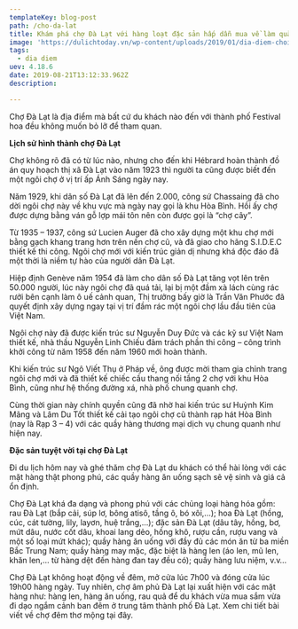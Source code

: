 ```yaml
---
templateKey: blog-post
path: /cho-da-lat
title: Khám phá chợ Đà Lạt với hàng loạt đặc sản hấp dẫn mua về làm quà
image: 'https://dulichtoday.vn/wp-content/uploads/2019/01/dia-diem-choi-dem-da-lat-cho.jpg' 
tags:
  - dia diem
uev: 4.18.6
date: 2019-08-21T13:12:33.962Z
description:

---
```


Chợ Đà Lạt là địa điểm mà bất cứ du khách nào đến với thành phố Festival hoa đều không muốn bỏ lỡ để tham quan. 


**Lịch sử hình thành chợ Đà Lạt**

Chợ không rõ đã có từ lúc nào, nhưng cho đến khi Hébrard hoàn thành đồ án quy hoạch thị xã Đà Lạt vào năm 1923 thì người ta cũng được biết đến một ngôi chợ ở vị trí ấp Ánh Sáng ngày nay.

Năm 1929, khi dân số Đà Lạt đã lên đến 2.000, công sứ Chassaing đã cho dời ngôi chợ này về khu vực mà ngày nay gọi là khu Hòa Bình. Hồi ấy chợ được dựng bằng ván gỗ lợp mái tôn nên còn được gọi là “chợ cây”.


Từ 1935 – 1937, công sứ Lucien Auger đã cho xây dựng một khu chợ mới bằng gạch khang trang hơn trên nền chợ cũ, và đã giao cho hãng S.I.D.E.C thiết kế thi công. Ngôi chợ mới với kiến trúc giản dị nhưng khá độc đáo đã một thời là niềm tự hào của người dân Đà Lạt.

Hiệp định Genève năm 1954 đã làm cho dân số Đà Lạt tăng vọt lên trên 50.000 người, lúc này ngôi chợ đã quá tải, lại bị một đầm xà lách cùng rác rưởi bên cạnh làm ô uế cảnh quan, Thị trưởng bấy giờ là Trần Văn Phước đã quyết định xây dựng ngay tại vị trí đầm rác một ngôi chợ lầu đầu tiên của Việt Nam.

Ngôi chợ này đã được kiến trúc sư Nguyễn Duy Đức và các kỹ sư Việt Nam thiết kế, nhà thầu Nguyễn Linh Chiếu đảm trách phần thi công – công trình khởi công từ năm 1958 đến năm 1960 mới hoàn thành.

Khi kiến trúc sư Ngô Viết Thụ ở Pháp về, ông được mời tham gia chỉnh trang ngôi chợ mới và đã thiết kế chiếc cầu thang nối tầng 2 chợ với khu Hòa Bình, cũng như hệ thống đường xá, nhà phố chung quanh chợ.

Cùng thời gian này chính quyền cũng đã nhờ hai kiến trúc sư Huỳnh Kim Mãng và Lâm Du Tốt thiết kế cải tạo ngôi chợ cũ thành rạp hát Hòa Bình (nay là Rạp 3 – 4) với các quầy hàng thương mại dịch vụ chung quanh như hiện nay.

**Đặc sản tuyệt vời tại chợ Đà Lạt**

Đi du lịch hôm nay và ghé thăm chợ Đà Lạt du khách có thể hài lòng với các mặt hàng thật phong phú, các quầy hàng ăn uống sạch sẽ vệ sinh và giá cả ổn định.

Chợ Đà Lạt khá đa dạng và phong phú với các chủng loại hàng hóa gồm: rau Đà Lạt (bắp cải, súp lơ, bông atisô, tầng ô, bó xôi,…); hoa Đà Lạt (hồng, cúc, cát tường, lily, layơn, huệ trắng,…); đặc sản Đà Lạt (dâu tây, hồng, bơ, mứt dâu, nước cốt dâu, khoai lang dẻo, hồng khô, rượu cần, rượu vang và một số loại mứt khác); quầy hàng ăn uống với đầy đủ các món ăn từ ba miền Bắc Trung Nam; quầy hàng may mặc, đặc biệt là hàng len (áo len, mũ len, khăn len,… từ hàng dệt đến hàng đan tay đều có); quầy hàng lưu niệm, v.v…

Chợ Đà Lạt không hoạt động về đêm, mở cửa lúc 7h00 và đóng cửa lúc 19h00 hàng ngày. Tuy nhiên, chợ âm phủ Đà Lạt lại xuất hiện với các mặt hàng như: hàng len, hàng ăn uống, rau quả để du khách vừa mua sắm vừa đi dạo ngắm cảnh ban đêm ở trung tâm thành phố Đà Lạt. Xem chi tiết bài viết về chợ đêm thơ mộng tại đây.